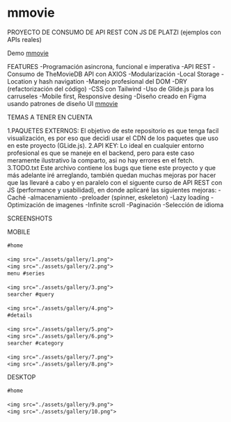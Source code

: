 # mmovie
PROYECTO DE CONSUMO DE API REST CON JS DE PLATZI (ejemplos con APIs reales)

Demo
[mmovie](https://mickyrendon.github.io/mmovie/#home)

FEATURES
-Programación asincrona, funcional e imperativa
-API REST
-Consumo de TheMovieDB API con AXIOS
-Modularización
-Local Storage
-Location y hash navigation
-Manejo profesional del DOM
-DRY (refactorización del código)
-CSS con Tailwind
-Uso de Glide.js para los carruseles
-Mobile first, Responsive desing
-Diseño creado en Figma usando patrones de diseño UI [mmovie](https://www.figma.com/file/0qG6H72TugJszwciU6oKqT/mmovie?type=design&node-id=0%3A1&mode=design&t=5AfRXNkhxfjwWN1G-1)

TEMAS A TENER EN CUENTA

1.PAQUETES EXTERNOS: 
    El objetivo de este repositorio es que tenga facil visualización, es por eso que decidi usar el CDN de los paquetes que uso en este proyecto (GLide.js).
2.API KEY:
    Lo ideal en cualquier entorno profesional es que se maneje en el backend, pero para este caso meramente ilustrativo la comparto, asi no hay errores en el fetch.
3.TODO.txt
    Este archivo contiene los bugs que tiene este proyecto y que más adelante iré arreglando, también quedan muchas mejoras por hacer que las llevaré a cabo y en paralelo con el siguente curso de API REST con JS (performance y usabilidad), en donde aplicaré las siguientes mejoras:
        -Caché
        -almacenamiento
        -preloader (spinner, eskeleton)
        -Lazy loading
        -Optimización de imagenes
        -Infinite scroll
        -Paginación
        -Selección de idioma


SCREENSHOTS

MOBILE

    #home 

    <img src="./assets/gallery/1.png">
    <img src="./assets/gallery/2.png">
    menu #series 

    <img src="./assets/gallery/3.png">
    searcher #query

    <img src="./assets/gallery/4.png">
    #details

    <img src="./assets/gallery/5.png">
    <img src="./assets/gallery/6.png">
    searcher #category

    <img src="./assets/gallery/7.png">
    <img src="./assets/gallery/8.png">
    

DESKTOP  
  
    #home

    <img src="./assets/gallery/9.png">
    <img src="./assets/gallery/10.png">